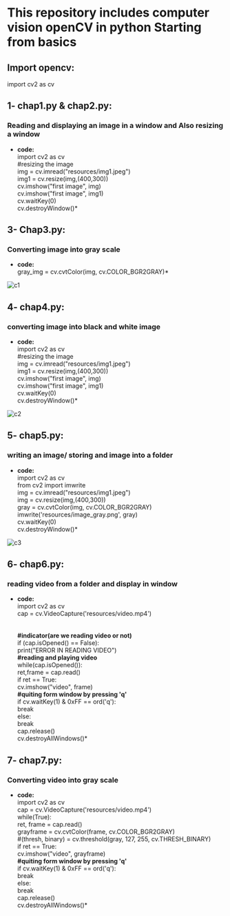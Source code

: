 # This repository includes computer vision openCV in python Starting from basics
## Import opencv:

import cv2 as cv

## 1- chap1.py & chap2.py:
### Reading and displaying an image in a window and Also resizing a window
* **code:** <br/>
import cv2 as cv <br/>
#resizing the image<br/>
img = cv.imread("resources/img1.jpeg")<br/>
img1 = cv.resize(img,(400,300))<br/>
cv.imshow("first image", img)<br/>
cv.imshow("first image", img1)<br/>
cv.waitKey(0)<br/>
cv.destroyWindow()*


## 3- Chap3.py:

### Converting image into gray scale

* **code:** <br/>
 gray_img = cv.cvtColor(img, cv.COLOR_BGR2GRAY)*

![c1](https://user-images.githubusercontent.com/99035981/171577874-bd8bece0-56b5-4040-be65-86b65c3127f9.PNG)


## 4- chap4.py:
### converting image into black and white image
* **code:** <br/>
import cv2 as cv <br/>
#resizing the image<br/>
img = cv.imread("resources/img1.jpeg")<br/>
img1 = cv.resize(img,(400,300))<br/>
cv.imshow("first image", img)<br/>
cv.imshow("first image", img1)<br/>
cv.waitKey(0)<br/>
cv.destroyWindow()* 

![c2](https://user-images.githubusercontent.com/99035981/171580630-51480125-4388-45ab-8c08-75c2a0b91b6b.PNG)

## 5- chap5.py:
### writing an image/ storing and image into a folder
* **code:** <br/>
import cv2 as cv<br/>
from cv2 import imwrite<br/>
img = cv.imread("resources/img1.jpeg")<br/>
img = cv.resize(img,(400,300))<br/>
gray = cv.cvtColor(img, cv.COLOR_BGR2GRAY)<br/>
imwrite('resources/image_gray.png', gray)<br/>
cv.waitKey(0)<br/>
cv.destroyWindow()*

![c3](https://user-images.githubusercontent.com/99035981/171581723-c6c817e6-2af9-4c02-b31f-5c8dbfca65a2.PNG)

## 6- chap6.py:
### reading video from a folder and display in window
* **code:** <br/>
import cv2 as cv<br/>
cap = cv.VideoCapture('resources/video.mp4')<br/><br/><br/>
**#indicator(are we reading video or not)**<br/>
if (cap.isOpened() == False):<br/>
    print("ERROR IN READING VIDEO")<br/>
**#reading and playing video**<br/>
while(cap.isOpened()):<br/>
    ret,frame = cap.read()<br/>
    if ret == True:<br/>
        cv.imshow("video", frame)<br/>
        **#quiting form window by pressing 'q'** <br/>
        if cv.waitKey(1) & 0xFF == ord('q'):<br/>
            break<br/>
    else:<br/>
        break<br/>
cap.release()<br/>
cv.destroyAllWindows()* 

## 7- chap7.py:
### Converting video into gray scale
* **code:** <br/>
import cv2 as cv<br/>
cap = cv.VideoCapture('resources/video.mp4')<br/>
while(True):<br/>
    ret, frame = cap.read()<br/>
    grayframe = cv.cvtColor(frame, cv.COLOR_BGR2GRAY)<br/>
    #(thresh, binary) = cv.threshold(gray, 127, 255, cv.THRESH_BINARY)<br/>
    if ret == True:<br/>
        cv.imshow("video", grayframe)<br/>
         **#quiting form window by pressing 'q'** <br/>
        if cv.waitKey(1) & 0xFF == ord('q'):<br/>
            break<br/>
    else:<br/>
        break<br/>
cap.release()<br/>
cv.destroyAllWindows()*

